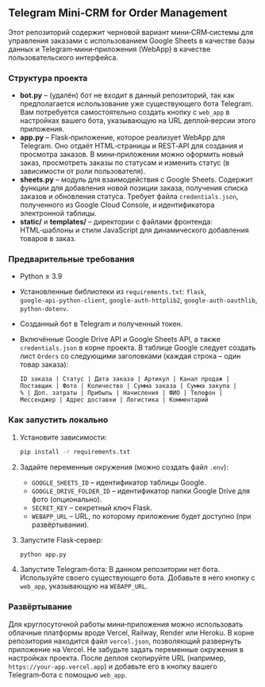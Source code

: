 ## Telegram Mini‑CRM for Order Management

Этот репозиторий содержит черновой вариант мини‑CRM‑системы для управления
заказами с использованием Google Sheets в качестве базы данных и
Telegram‑мини‑приложения (WebApp) в качестве пользовательского интерфейса.

### Структура проекта

- **bot.py** – (удалён) бот не входит в данный репозиторий, так как
  предполагается использование уже существующего бота Telegram. Вам
  потребуется самостоятельно создать кнопку с `web_app` в настройках
  вашего бота, указывающую на URL деплой‑версии этого приложения.
- **app.py** – Flask‑приложение, которое реализует WebApp для Telegram.
  Оно отдаёт HTML‑страницы и REST‑API для создания и просмотра
  заказов. В мини‑приложении можно оформить новый заказ,
  просмотреть заказы по статусам и изменить статус (в зависимости от
  роли пользователя).
- **sheets.py** – модуль для взаимодействия с Google Sheets. Содержит
  функции для добавления новой позиции заказа, получения списка
  заказов и обновления статуса. Требует файла
  `credentials.json`, полученного из Google Cloud Console, и
  идентификатора электронной таблицы.
- **static/** и **templates/** – директории с файлами фронтенда:
  HTML‑шаблоны и стили JavaScript для динамического добавления
  товаров в заказ.

### Предварительные требования

* Python ≥ 3.9
* Установленные библиотеки из `requirements.txt`:
  `flask`, `google‑api‑python‑client`, `google‑auth‑httplib2`,
  `google‑auth‑oauthlib`, `python‑dotenv`.
* Созданный бот в Telegram и полученный токен.
* Включённые Google Drive API и Google Sheets API, а также
  `credentials.json` в корне проекта. В таблице Google следует создать
  лист `Orders` со следующими заголовками (каждая строка – один
  товар заказа):

  ```
  ID заказа | Статус | Дата заказа | Артикул | Канал продаж |
  Поставщик | Фото | Количество | Сумма заказа | Сумма закупа |
  % | Доп. затраты | Прибыль | Начисления | ФИО | Телефон |
  Мессенджер | Адрес доставки | Логистика | Комментарий
  ```

### Как запустить локально

1. Установите зависимости:

   ```bash
   pip install -r requirements.txt
   ```
2. Задайте переменные окружения (можно создать файл `.env`):
   - `GOOGLE_SHEETS_ID` – идентификатор таблицы Google.
   - `GOOGLE_DRIVE_FOLDER_ID` – идентификатор папки Google Drive для фото (опционально).
   - `SECRET_KEY` – секретный ключ Flask.
   - `WEBAPP_URL` – URL, по которому приложение будет доступно (при развёртывании).
3. Запустите Flask‑сервер:

   ```bash
   python app.py
   ```
4. Запустите Telegram‑бота:
   В данном репозитории нет бота. Используйте своего существующего
   бота. Добавьте в него кнопку с `web_app`, указывающую на `WEBAPP_URL`.

### Развёртывание

Для круглосуточной работы мини‑приложения можно использовать
облачные платформы вроде Vercel, Railway, Render или Heroku. В
корне репозитория находится файл `vercel.json`, позволяющий
развернуть приложение на Vercel. Не забудьте задать переменные
окружения в настройках проекта. После деплоя скопируйте URL (например,
`https://your-app.vercel.app`) и добавьте его в кнопку вашего Telegram‑бота
с помощью `web_app`.
